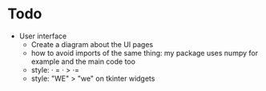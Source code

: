 # Todo
- User interface
  - Create a diagram about the UI pages
  - how to avoid imports of the same thing: my package uses numpy for example and the main code too
  - style: · = · > ·=
  - style: "WE" > "we" on tkinter widgets